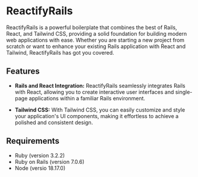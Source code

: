 # ReactifyRails

ReactifyRails is a powerful boilerplate that combines the best of Rails, React, and Tailwind CSS, providing a solid
foundation for building modern web applications with ease. Whether you are starting a new project from scratch or want
to enhance your existing Rails application with React and Tailwind, ReactifyRails has got you covered.


## Features

- **Rails and React Integration:** ReactifyRails seamlessly integrates Rails with React, allowing you to create
interactive user interfaces and single-page applications within a familiar Rails environment.

- **Tailwind CSS:** With Tailwind CSS, you can easily customize and style your application's UI components, making it
effortless to achieve a polished and consistent design.

## Requirements

- Ruby (version 3.2.2)
- Ruby on Rails (version 7.0.6)
- Node (versio 18.17.0)
